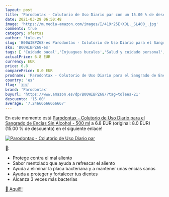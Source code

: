 ```yaml
---
layout: post
title: 'Parodontax - Colutorio de Uso Diario par con un 15.00 % de descuento'
date: 2021-03-29 06:50:48
image: 'https://m.media-amazon.com/images/I/419r25E+XOL._SL400_.jpg'
comments: true
category: ofertas
author: 'tole.es'
slug: 'B00WIBPZ68-es Parodontax - Colutorio de Uso Diario para el Sangrado de...'
sku: 'B00WIBPZ68-es'
tags: [ 'Cuidado bucal','Enjuagues bucales','Salud y cuidado personal','parodontax', ]
actualPrice: 6.8 EUR
currency: EUR
price: 6.8
comparePrice: 8.0 EUR
prodname: 'Parodontax - Colutorio de Uso Diario para el Sangrado de Encías  Sin Alcohol - 500 ml'
country: 'es'
flag: '🇪🇸'
brand: 'Parodontax'
buyurl: 'https://www.amazon.es/dp/B00WIBPZ68/?tag=tolees-21'
descuento: '15.00'
average: '7.24666666666667'
---
```


En este momento está [Parodontax - Colutorio de Uso Diario para el Sangrado de Encías  Sin Alcohol - 500 ml](https://www.amazon.es/dp/B00WIBPZ68/?tag=tolees-21) a 6.8 EUR (original: 8.0 EUR) (15.00 %  de descuento) en el siguiente enlace!

[![Parodontax - Colutorio de Uso Diario par](https://m.media-amazon.com/images/I/419r25E+XOL._SL400_.jpg)](https://www.amazon.es/dp/B00WIBPZ68/?tag=tolees-21)

🔎:

- Protege contra el mal aliento
- Sabor mentolado que ayuda a refrescar el aliento
- Ayuda a eliminar la placa bacteriana y a mantener unas encías sanas
- Ayuda a proteger y fortalecer tus dientes
- Alcanza 3 veces más bacterias

[🛒 Aquí!!!](https://www.amazon.es/dp/B00WIBPZ68/?tag=tolees-21)
